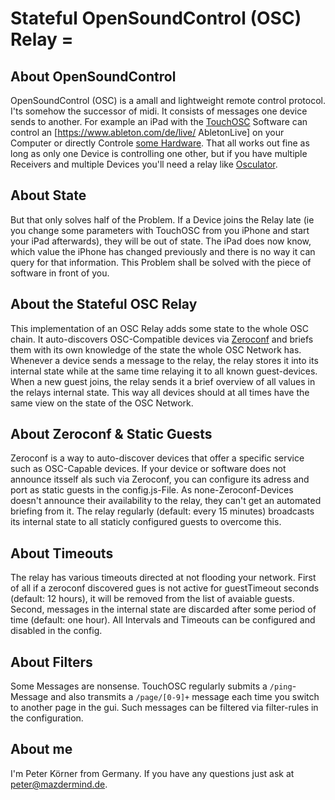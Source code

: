 # Stateful OpenSoundControl (OSC) Relay =

## About OpenSoundControl
OpenSoundControl (OSC) is a amall and lightweight remote control protocol. I'ts somehow the successor of midi. It consists of messages one device sends to another. For example an iPad with the [TouchOSC](http://hexler.net/software/touchosc) Software can control an [https://www.ableton.com/de/live/ AbletonLive] on your Computer or directly Controle [some Hardware](http://wifimidi.com/). That all works out fine as long as only one Device is controlling one other, but if you have multiple Receivers and multiple Devices you'll need a relay like [Osculator](http://www.osculator.net/).

## About State
But that only solves half of the Problem. If a Device joins the Relay late (ie you change some parameters with TouchOSC from you iPhone and start your iPad afterwards), they will be out of state. The iPad does now know, which value the iPhone has changed previously and there is no way it can query for that information. This Problem shall be solved with the piece of software in front of you.

## About the Stateful OSC Relay
This implementation of an OSC Relay adds some state to the whole OSC chain. It auto-discovers OSC-Compatible devices via [Zeroconf](http://en.wikipedia.org/wiki/Zero-configuration_networking) and briefs them with its own knowledge of the state the whole OSC Network has. Whenever a device sends a message to the relay, the relay stores it into its internal state while at the same time relaying it to all known guest-devices. When a new guest joins, the relay sends it a brief overview of all values in the relays internal state. This way all devices should at all times have the same view on the state of the OSC Network.

## About Zeroconf & Static Guests
Zeroconf is a way to auto-discover devices that offer a specific service such as OSC-Capable devices. If your device or software does not announce itsself als such via Zeroconf, you can configure its adress and port as static guests in the config.js-File. As none-Zeroconf-Devices doesn't announce their availability to the relay, they can't get an automated briefing from it. The relay regularly (default: every 15 minutes) broadcasts its internal state to all staticly configured guests to overcome this.

## About Timeouts
The relay has various timeouts directed at not flooding your network. First of all if a zeroconf discovered gues is not active for guestTimeout seconds (default: 12 hours), it will be removed from the list of avaiable guests. Second, messages in the internal state are discarded after some period of time (default: one hour). All Intervals and Timeouts can be configured and disabled in the config.

## About Filters
Some Messages are nonsense. TouchOSC regularly submits a ``/ping``-Message and also transmits a ```/page/[0-9]+``` message each time you switch to another page in the gui. Such messages can be filtered via filter-rules in the configuration.

## About me
I'm Peter Körner from Germany. If you have any questions just ask at peter@mazdermind.de.
